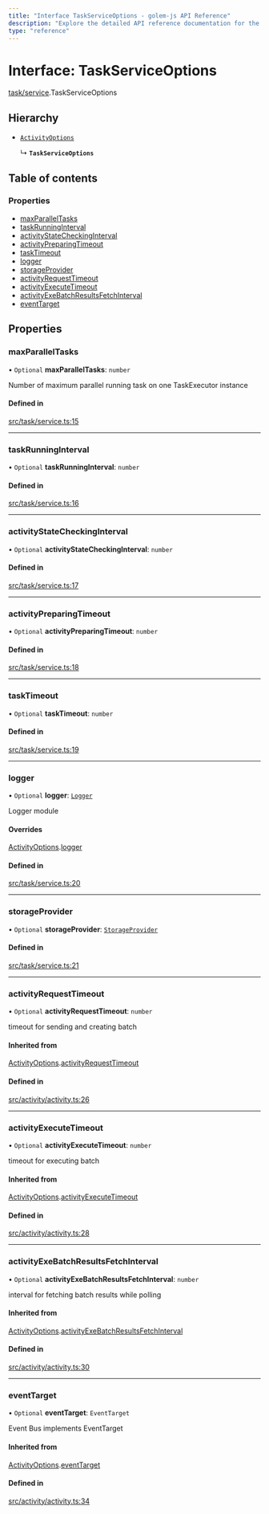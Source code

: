 ```yaml
---
title: "Interface TaskServiceOptions - golem-js API Reference"
description: "Explore the detailed API reference documentation for the Interface TaskServiceOptions within the golem-js SDK for the Golem Network."
type: "reference"
---
```

# Interface: TaskServiceOptions

[task/service](../modules/task_service).TaskServiceOptions

## Hierarchy

- [`ActivityOptions`](activity_activity.ActivityOptions)

  ↳ **`TaskServiceOptions`**

## Table of contents

### Properties

- [maxParallelTasks](task_service.TaskServiceOptions#maxparalleltasks)
- [taskRunningInterval](task_service.TaskServiceOptions#taskrunninginterval)
- [activityStateCheckingInterval](task_service.TaskServiceOptions#activitystatecheckinginterval)
- [activityPreparingTimeout](task_service.TaskServiceOptions#activitypreparingtimeout)
- [taskTimeout](task_service.TaskServiceOptions#tasktimeout)
- [logger](task_service.TaskServiceOptions#logger)
- [storageProvider](task_service.TaskServiceOptions#storageprovider)
- [activityRequestTimeout](task_service.TaskServiceOptions#activityrequesttimeout)
- [activityExecuteTimeout](task_service.TaskServiceOptions#activityexecutetimeout)
- [activityExeBatchResultsFetchInterval](task_service.TaskServiceOptions#activityexebatchresultsfetchinterval)
- [eventTarget](task_service.TaskServiceOptions#eventtarget)

## Properties

### maxParallelTasks

• `Optional` **maxParallelTasks**: `number`

Number of maximum parallel running task on one TaskExecutor instance

#### Defined in

[src/task/service.ts:15](https://github.com/golemfactory/golem-js/blob/e7ac9e9/src/task/service.ts#L15)

___

### taskRunningInterval

• `Optional` **taskRunningInterval**: `number`

#### Defined in

[src/task/service.ts:16](https://github.com/golemfactory/golem-js/blob/e7ac9e9/src/task/service.ts#L16)

___

### activityStateCheckingInterval

• `Optional` **activityStateCheckingInterval**: `number`

#### Defined in

[src/task/service.ts:17](https://github.com/golemfactory/golem-js/blob/e7ac9e9/src/task/service.ts#L17)

___

### activityPreparingTimeout

• `Optional` **activityPreparingTimeout**: `number`

#### Defined in

[src/task/service.ts:18](https://github.com/golemfactory/golem-js/blob/e7ac9e9/src/task/service.ts#L18)

___

### taskTimeout

• `Optional` **taskTimeout**: `number`

#### Defined in

[src/task/service.ts:19](https://github.com/golemfactory/golem-js/blob/e7ac9e9/src/task/service.ts#L19)

___

### logger

• `Optional` **logger**: [`Logger`](utils_logger_logger.Logger)

Logger module

#### Overrides

[ActivityOptions](activity_activity.ActivityOptions).[logger](activity_activity.ActivityOptions#logger)

#### Defined in

[src/task/service.ts:20](https://github.com/golemfactory/golem-js/blob/e7ac9e9/src/task/service.ts#L20)

___

### storageProvider

• `Optional` **storageProvider**: [`StorageProvider`](storage_provider.StorageProvider)

#### Defined in

[src/task/service.ts:21](https://github.com/golemfactory/golem-js/blob/e7ac9e9/src/task/service.ts#L21)

___

### activityRequestTimeout

• `Optional` **activityRequestTimeout**: `number`

timeout for sending and creating batch

#### Inherited from

[ActivityOptions](activity_activity.ActivityOptions).[activityRequestTimeout](activity_activity.ActivityOptions#activityrequesttimeout)

#### Defined in

[src/activity/activity.ts:26](https://github.com/golemfactory/golem-js/blob/e7ac9e9/src/activity/activity.ts#L26)

___

### activityExecuteTimeout

• `Optional` **activityExecuteTimeout**: `number`

timeout for executing batch

#### Inherited from

[ActivityOptions](activity_activity.ActivityOptions).[activityExecuteTimeout](activity_activity.ActivityOptions#activityexecutetimeout)

#### Defined in

[src/activity/activity.ts:28](https://github.com/golemfactory/golem-js/blob/e7ac9e9/src/activity/activity.ts#L28)

___

### activityExeBatchResultsFetchInterval

• `Optional` **activityExeBatchResultsFetchInterval**: `number`

interval for fetching batch results while polling

#### Inherited from

[ActivityOptions](activity_activity.ActivityOptions).[activityExeBatchResultsFetchInterval](activity_activity.ActivityOptions#activityexebatchresultsfetchinterval)

#### Defined in

[src/activity/activity.ts:30](https://github.com/golemfactory/golem-js/blob/e7ac9e9/src/activity/activity.ts#L30)

___

### eventTarget

• `Optional` **eventTarget**: `EventTarget`

Event Bus implements EventTarget

#### Inherited from

[ActivityOptions](activity_activity.ActivityOptions).[eventTarget](activity_activity.ActivityOptions#eventtarget)

#### Defined in

[src/activity/activity.ts:34](https://github.com/golemfactory/golem-js/blob/e7ac9e9/src/activity/activity.ts#L34)
